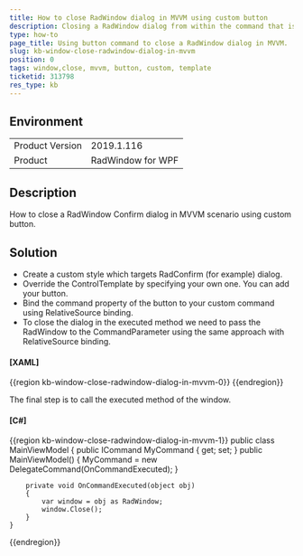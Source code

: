 ```yaml
---
title: How to close RadWindow dialog in MVVM using custom button
description: Closing a RadWindow dialog from within the command that is being executed from a custom button specified in the template.
type: how-to
page_title: Using button command to close a RadWindow dialog in MVVM.
slug: kb-window-close-radwindow-dialog-in-mvvm
position: 0
tags: window,close, mvvm, button, custom, template
ticketid: 313798
res_type: kb
---
```


## Environment
<table>
	<tr>
		<td>Product Version</td>
		<td>2019.1.116</td>
	</tr>
	<tr>
		<td>Product</td>
		<td>RadWindow for WPF</td>
	</tr>
</table>

## Description

How to close a RadWindow Confirm dialog in MVVM scenario using custom button.

## Solution

* Create a custom style which targets RadConfirm (for example) dialog. 
* Override the ControlTemplate by specifying your own one. You can add your button. 
* Bind the command property of the button to your custom command using RelativeSource binding. 
* To close the dialog in the executed method we need to pass the RadWindow to the CommandParameter using the same approach with RelativeSource binding. 

#### __[XAML]__
{{region kb-window-close-radwindow-dialog-in-mvvm-0}}
	<Style TargetType="telerik:RadConfirm">
	    <Setter Property="IsTabStop" Value="False"/>
	    <Setter Property="MinWidth" Value="275"/>
	    <Setter Property="MaxWidth" Value="500"/>
	    <Setter Property="SnapsToDevicePixels" Value="True"/>
	    <Setter Property="Template">
		<Setter.Value>
		    <ControlTemplate TargetType="telerik:RadConfirm">
			<!--Your custom template-->
			<telerik:RadButton Content=" My Button" Command="{Binding Content.MyCommand,RelativeSource={RelativeSource Mode=FindAncestor,AncestorType=telerik:RadConfirm}}" CommandParameter="{Binding RelativeSource={RelativeSource AncestorType=telerik:RadWindow,Mode=FindAncestor}}"/>
		    </ControlTemplate>
		</Setter.Value>
	    </Setter>
	</Style>
{{endregion}}

The final step is to call the executed method of the window.

#### __[C#]__
{{region kb-window-close-radwindow-dialog-in-mvvm-1}}
	public class MainViewModel
	{
		public ICommand MyCommand { get; set; }
		public MainViewModel()
		{
			MyCommand = new DelegateCommand(OnCommandExecuted);
		}

		private void OnCommandExecuted(object obj)
		{
			var window = obj as RadWindow;
			window.Close();
		}
	}
{{endregion}}
